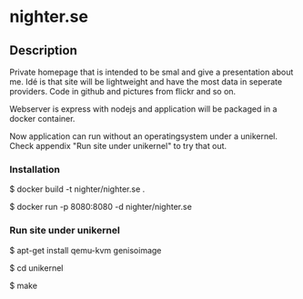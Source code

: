# nighter.se

## Description

Private homepage that is intended to be smal and give a presentation about me. 
Idé is that site will be lightweight and have the most data in seperate providers.
Code in github and pictures from flickr and so on. 

Webserver is express with nodejs and application will be packaged in a docker container.

Now application can run without an operatingsystem under a unikernel. Check appendix 
"Run site under unikernel" to try that out.


### Installation 

   $ docker build -t nighter/nighter.se .

   $ docker run -p 8080:8080 -d nighter/nighter.se

### Run site under unikernel

  $ apt-get install qemu-kvm genisoimage

  $ cd unikernel

  $ make

